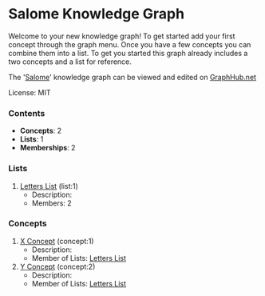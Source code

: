 # Salome Knowledge Graph

Welcome to your new knowledge graph! To get started add your first concept through the graph menu. Once you have a few concepts you can combine them into a list. To get you started this graph already includes a two concepts and a list for reference.

The '[Salome](https://graphhub.net/salome)' knowledge graph can be viewed and edited on [GraphHub.net](https://graphhub.net)

License: MIT
### Contents
- **Concepts**: 2
- **Lists**: 1
- **Memberships**: 2
### Lists
1. [Letters List](/salome/list/letters-list?id=1) (list:1)
   - Description: 
   - Members: 2
### Concepts
1. [X Concept](/salome/concept/x-concept?id=1) (concept:1)
   - Description: 
   - Member of Lists: [Letters List](/salome/list/letters-list?id=1)
1. [Y Concept](/salome/concept/y-concept?id=2) (concept:2)
   - Description: 
   - Member of Lists: [Letters List](/salome/list/letters-list?id=1)
